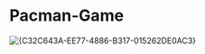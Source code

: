 # Pacman-Game

![{C32C643A-EE77-4886-B317-015262DE0AC3}](https://user-images.githubusercontent.com/91014874/215966633-9bc9b846-dd1c-4a08-9d29-fcae07165f9f.png)

